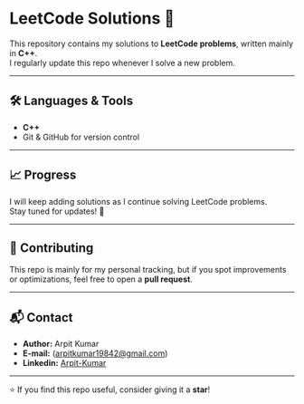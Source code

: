 # LeetCode Solutions 🚀

This repository contains my solutions to **LeetCode problems**, written mainly in **C++**.  
I regularly update this repo whenever I solve a new problem.

---

## 🛠️ Languages & Tools
- **C++** 
- Git & GitHub for version control

---

## 📈 Progress
I will keep adding solutions as I continue solving LeetCode problems.  
Stay tuned for updates! 🌟

---

## 🤝 Contributing
This repo is mainly for my personal tracking, but if you spot improvements or optimizations, feel free to open a **pull request**.

---

## 📬 Contact
- **Author:** Arpit Kumar  
- **E-mail:** (arpitkumar19842@gmail.com)
- **Linkedin:** [Arpit-Kumar](https://www.linkedin.com/in/arpit-kumar-569361296/)  

---

⭐ If you find this repo useful, consider giving it a **star**!
